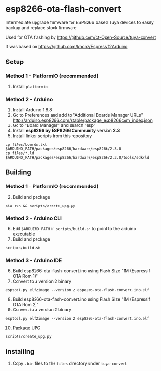 # esp8266-ota-flash-convert
Intermediate upgrade firmware for ESP8266 based Tuya devices to easily backup and replace stock firmware

Used for OTA flashing by https://github.com/ct-Open-Source/tuya-convert

It was based on https://github.com/khcnz/Espressif2Arduino

## Setup
### Method 1 - PlatformIO (recommended)
1. Install `platformio`

### Method 2 - Arduino
1.  Install Arduino 1.8.8
2.  Go to Preferences and add to "Additional Boards Manager URLs"
    http://arduino.esp8266.com/stable/package_esp8266com_index.json
3.  Go to "Board Manager" and search "esp"
4.  Install **esp8266 by ESP8266 Community** version **2.3**
5.  Install linker scripts from this repository
```console
cp files/boards.txt $ARDUINO_PATH/packages/esp8266/hardware/esp8266/2.3.0
cp files/*.ld $ARDUINO_PATH/packages/esp8266/hardware/esp8266/2.3.0/tools/sdk/ld
```

## Building
### Method 1 - PlatformIO (recommended)
2.  Build and package
```console
pio run && scripts/create_upg.py
```

### Method 2 - Arduino CLI
6.  Edit `$ARDUINO_PATH` in `scripts/build.sh` to point to the arduino executable
7.  Build and package
```console
scripts/build.sh
```

### Method 3 - Arduino IDE
6.  Build esp8266-ota-flash-convert.ino using Flash Size "1M (Espressif OTA Rom 1)"
7.  Convert to a version 2 binary
```console
esptool.py elf2image --version 2 esp8266-ota-flash-convert.ino.elf
```
8.  Build esp8266-ota-flash-convert.ino using Flash Size "1M (Espressif OTA Rom 2)"
9.  Convert to a version 2 binary
```console
esptool.py elf2image --version 2 esp8266-ota-flash-convert.ino.elf
```
10.  Package UPG
```console
scripts/create_upg.py
```

## Installing
1.  Copy `.bin` files to the `files` directory under `tuya-convert`

